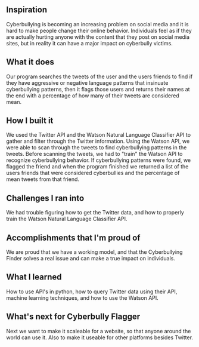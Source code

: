 ## Inspiration
Cyberbullying is becoming an increasing problem on social media and it is hard to make people change their online behavior.  Individuals feel as if they are actually hurting anyone with the content that they post on social media sites, but in reality it can have a major impact on cyberbully victims.
## What it does
Our program searches the tweets of the user and the users friends to find if they have aggressive or negative language patterns that insinuate cyberbullying patterns, then it flags those users and returns their names at the end with a percentage of how many of their tweets are considered mean. 
## How I built it
We used the Twitter API and the Watson Natural Language Classifier API to gather and filter through the Twitter information. Using the Watson API, we were able to scan through the tweets to find cyberbullying patterns in the tweets.  Before scanning the tweets,  we had to "train" the Watson API to recognize cyberbullying behavior.  If cyberbullying patterns were found, we flagged the friend and when the program finished we returned a list of the users friends that were considered cyberbullies and the percentage of mean tweets from that friend.
## Challenges I ran into
We had trouble figuring how to get the Twitter data, and how to properly train the Watson Natural Language Classifier API.
## Accomplishments that I'm proud of
We are proud that we have a working model, and that the Cyberbullying Finder solves a real issue and can make a true impact on individuals.
## What I learned
How to use API's in python, how to query Twitter data using their API, machine learning techniques, and how to use the Watson API.
## What's next for Cyberbully Flagger
Next we want to make it scaleable for a website, so that anyone around the world can use it.  Also to make it useable for other platforms besides Twitter.
